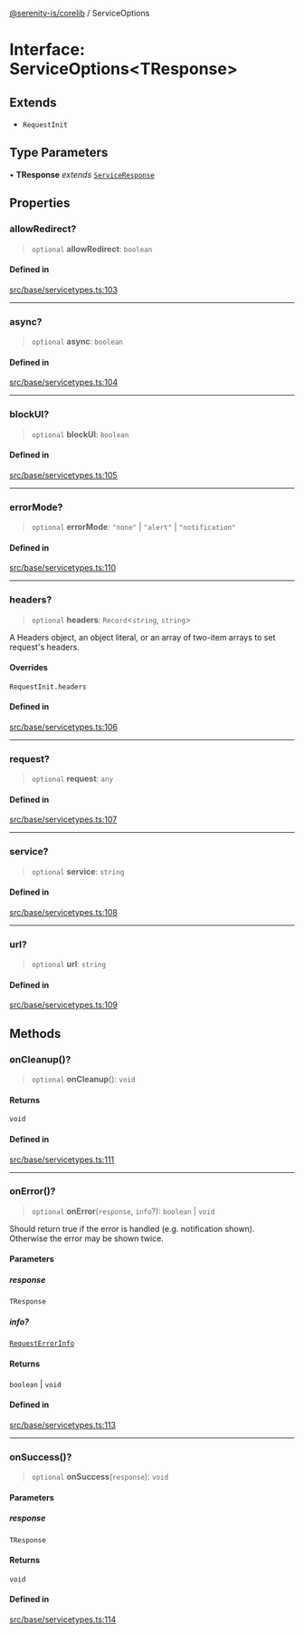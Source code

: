 [@serenity-is/corelib](../README.md) / ServiceOptions

# Interface: ServiceOptions\<TResponse\>

## Extends

- `RequestInit`

## Type Parameters

• **TResponse** *extends* [`ServiceResponse`](ServiceResponse.md)

## Properties

### allowRedirect?

> `optional` **allowRedirect**: `boolean`

#### Defined in

[src/base/servicetypes.ts:103](https://github.com/serenity-is/serenity/blob/master/packages/corelib/src/base/servicetypes.ts#L103)

***

### async?

> `optional` **async**: `boolean`

#### Defined in

[src/base/servicetypes.ts:104](https://github.com/serenity-is/serenity/blob/master/packages/corelib/src/base/servicetypes.ts#L104)

***

### blockUI?

> `optional` **blockUI**: `boolean`

#### Defined in

[src/base/servicetypes.ts:105](https://github.com/serenity-is/serenity/blob/master/packages/corelib/src/base/servicetypes.ts#L105)

***

### errorMode?

> `optional` **errorMode**: `"none"` \| `"alert"` \| `"notification"`

#### Defined in

[src/base/servicetypes.ts:110](https://github.com/serenity-is/serenity/blob/master/packages/corelib/src/base/servicetypes.ts#L110)

***

### headers?

> `optional` **headers**: `Record`\<`string`, `string`\>

A Headers object, an object literal, or an array of two-item arrays to set request's headers.

#### Overrides

`RequestInit.headers`

#### Defined in

[src/base/servicetypes.ts:106](https://github.com/serenity-is/serenity/blob/master/packages/corelib/src/base/servicetypes.ts#L106)

***

### request?

> `optional` **request**: `any`

#### Defined in

[src/base/servicetypes.ts:107](https://github.com/serenity-is/serenity/blob/master/packages/corelib/src/base/servicetypes.ts#L107)

***

### service?

> `optional` **service**: `string`

#### Defined in

[src/base/servicetypes.ts:108](https://github.com/serenity-is/serenity/blob/master/packages/corelib/src/base/servicetypes.ts#L108)

***

### url?

> `optional` **url**: `string`

#### Defined in

[src/base/servicetypes.ts:109](https://github.com/serenity-is/serenity/blob/master/packages/corelib/src/base/servicetypes.ts#L109)

## Methods

### onCleanup()?

> `optional` **onCleanup**(): `void`

#### Returns

`void`

#### Defined in

[src/base/servicetypes.ts:111](https://github.com/serenity-is/serenity/blob/master/packages/corelib/src/base/servicetypes.ts#L111)

***

### onError()?

> `optional` **onError**(`response`, `info`?): `boolean` \| `void`

Should return true if the error is handled (e.g. notification shown). Otherwise the error may be shown twice.

#### Parameters

##### response

`TResponse`

##### info?

[`RequestErrorInfo`](RequestErrorInfo.md)

#### Returns

`boolean` \| `void`

#### Defined in

[src/base/servicetypes.ts:113](https://github.com/serenity-is/serenity/blob/master/packages/corelib/src/base/servicetypes.ts#L113)

***

### onSuccess()?

> `optional` **onSuccess**(`response`): `void`

#### Parameters

##### response

`TResponse`

#### Returns

`void`

#### Defined in

[src/base/servicetypes.ts:114](https://github.com/serenity-is/serenity/blob/master/packages/corelib/src/base/servicetypes.ts#L114)

